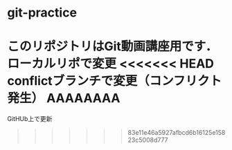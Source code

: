 # git-practice
このリポジトリはGit動画講座用です．
ローカルリポで変更
<<<<<<< HEAD
conflictブランチで変更（コンフリクト発生）
AAAAAAAA
=======
GitHUb上で更新
>>>>>>> 83e11e46a5927afbcd6b16125e15823c5008d777
